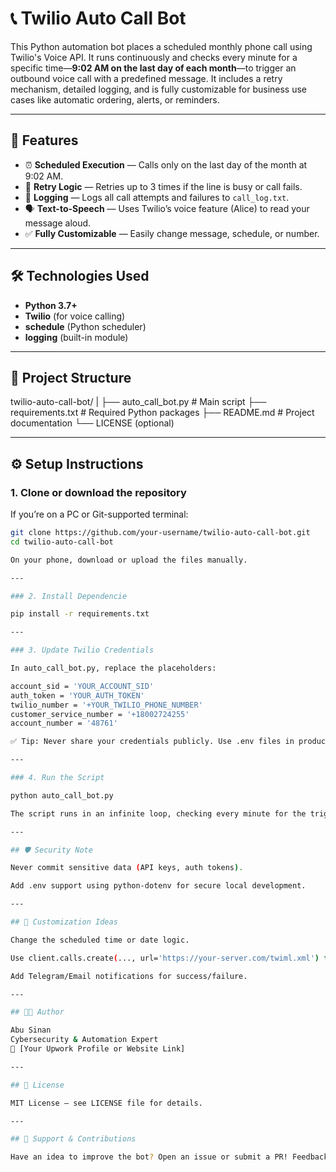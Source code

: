# 📞 Twilio Auto Call Bot

This Python automation bot places a scheduled monthly phone call using Twilio's Voice API. It runs continuously and checks every minute for a specific time—**9:02 AM on the last day of each month**—to trigger an outbound voice call with a predefined message. It includes a retry mechanism, detailed logging, and is fully customizable for business use cases like automatic ordering, alerts, or reminders.

---

## 🚀 Features

- ⏰ **Scheduled Execution** — Calls only on the last day of the month at 9:02 AM.
- 🔁 **Retry Logic** — Retries up to 3 times if the line is busy or call fails.
- 🧾 **Logging** — Logs all call attempts and failures to `call_log.txt`.
- 🗣️ **Text-to-Speech** — Uses Twilio’s voice feature (Alice) to read your message aloud.
- ✅ **Fully Customizable** — Easily change message, schedule, or number.

---

## 🛠️ Technologies Used

- **Python 3.7+**
- **Twilio** (for voice calling)
- **schedule** (Python scheduler)
- **logging** (built-in module)

---

## 📂 Project Structure

twilio-auto-call-bot/
 |
 ├── auto_call_bot.py       # Main script
 ├── requirements.txt       # Required Python packages
 ├── README.md              # Project documentation
 └── LICENSE (optional)

---

## ⚙️ Setup Instructions

### 1. Clone or download the repository

If you’re on a PC or Git-supported terminal:

```bash
git clone https://github.com/your-username/twilio-auto-call-bot.git
cd twilio-auto-call-bot

On your phone, download or upload the files manually.

---

### 2. Install Dependencie

pip install -r requirements.txt

---

### 3. Update Twilio Credentials

In auto_call_bot.py, replace the placeholders:

account_sid = 'YOUR_ACCOUNT_SID'
auth_token = 'YOUR_AUTH_TOKEN'
twilio_number = '+YOUR_TWILIO_PHONE_NUMBER'
customer_service_number = '+18002724255'
account_number = '48761'

✅ Tip: Never share your credentials publicly. Use .env files in production.

---

### 4. Run the Script

python auto_call_bot.py

The script runs in an infinite loop, checking every minute for the trigger time. When the condition is met, it initiates a call using Twilio.

---

## 🛡️ Security Note

Never commit sensitive data (API keys, auth tokens).

Add .env support using python-dotenv for secure local development.

---

## 📌 Customization Ideas

Change the scheduled time or date logic.

Use client.calls.create(..., url='https://your-server.com/twiml.xml') for more complex messages.

Add Telegram/Email notifications for success/failure.

---

## 🧑‍💻 Author

Abu Sinan
Cybersecurity & Automation Expert
🔗 [Your Upwork Profile or Website Link]

---

## 📄 License

MIT License — see LICENSE file for details.

---

## 🙌 Support & Contributions

Have an idea to improve the bot? Open an issue or submit a PR! Feedback is always welcome.